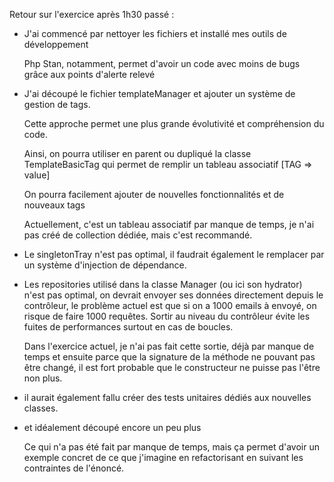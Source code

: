 Retour sur l'exercice après 1h30 passé :

- J'ai commencé par nettoyer les fichiers et installé mes outils de développement

    Php Stan, notamment, permet d'avoir un code avec moins de bugs grâce aux points d'alerte relevé

- J'ai découpé le fichier templateManager et ajouter un système de gestion de tags.

    Cette approche permet une plus grande évolutivité et compréhension du code.

    Ainsi, on pourra utiliser en parent ou dupliqué la classe TemplateBasicTag qui permet de remplir un tableau associatif [TAG => value]

    On pourra facilement ajouter de nouvelles fonctionnalités et de nouveaux tags

    Actuellement, c'est un tableau associatif par manque de temps, je n'ai pas créé de collection dédiée, mais c'est recommandé.

- Le singletonTray n'est pas optimal, il faudrait également le remplacer par un système d'injection de dépendance.

- Les repositories utilisé dans la classe Manager (ou ici son hydrator) n'est pas optimal, on devrait envoyer ses données directement depuis le contrôleur, le problème actuel est que si on a 1000 emails à envoyé, on risque de faire 1000 requêtes. Sortir au niveau du contrôleur évite les fuites de performances surtout en cas de boucles.

    Dans l'exercice actuel, je n'ai pas fait cette sortie, déjà par manque de temps et ensuite parce que la signature de la méthode ne pouvant pas être changé, il est fort probable que le constructeur ne puisse pas l'être non plus.

- il aurait également fallu créer des tests unitaires dédiés aux nouvelles classes.

- et idéalement découpé encore un peu plus

    Ce qui n'a pas été fait par manque de temps, mais ça permet d'avoir un exemple concret de ce que j'imagine en refactorisant en suivant les contraintes de l'énoncé.